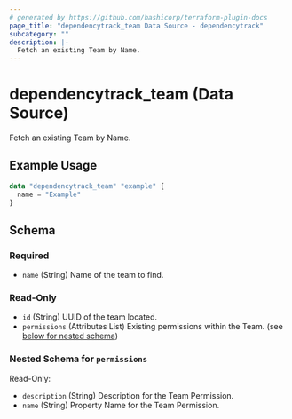 ```yaml
---
# generated by https://github.com/hashicorp/terraform-plugin-docs
page_title: "dependencytrack_team Data Source - dependencytrack"
subcategory: ""
description: |-
  Fetch an existing Team by Name.
---
```


# dependencytrack_team (Data Source)

Fetch an existing Team by Name.

## Example Usage

```terraform
data "dependencytrack_team" "example" {
  name = "Example"
}
```

<!-- schema generated by tfplugindocs -->
## Schema

### Required

- `name` (String) Name of the team to find.

### Read-Only

- `id` (String) UUID of the team located.
- `permissions` (Attributes List) Existing permissions within the Team. (see [below for nested schema](#nestedatt--permissions))

<a id="nestedatt--permissions"></a>
### Nested Schema for `permissions`

Read-Only:

- `description` (String) Description for the Team Permission.
- `name` (String) Property Name for the Team Permission.
